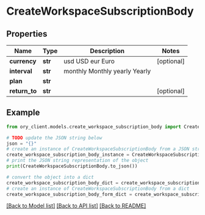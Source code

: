 # CreateWorkspaceSubscriptionBody


## Properties

Name | Type | Description | Notes
------------ | ------------- | ------------- | -------------
**currency** | **str** |  usd USD eur Euro | [optional] 
**interval** | **str** |  monthly Monthly yearly Yearly | 
**plan** | **str** |  | 
**return_to** | **str** |  | [optional] 

## Example

```python
from ory_client.models.create_workspace_subscription_body import CreateWorkspaceSubscriptionBody

# TODO update the JSON string below
json = "{}"
# create an instance of CreateWorkspaceSubscriptionBody from a JSON string
create_workspace_subscription_body_instance = CreateWorkspaceSubscriptionBody.from_json(json)
# print the JSON string representation of the object
print(CreateWorkspaceSubscriptionBody.to_json())

# convert the object into a dict
create_workspace_subscription_body_dict = create_workspace_subscription_body_instance.to_dict()
# create an instance of CreateWorkspaceSubscriptionBody from a dict
create_workspace_subscription_body_form_dict = create_workspace_subscription_body.from_dict(create_workspace_subscription_body_dict)
```
[[Back to Model list]](../README.md#documentation-for-models) [[Back to API list]](../README.md#documentation-for-api-endpoints) [[Back to README]](../README.md)


